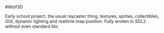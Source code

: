 #Wolf3D

Early school project, the usual raycaster thing, textures, sprites, collectibles, GUI, dynamic lighting and realtime map position. Fully wroten in SDL2 without even standard libc
